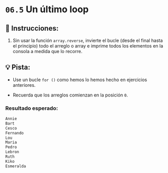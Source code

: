 # `06.5` Un último loop


## 📝 Instrucciones:

1. Sin usar la función `array.reverse`, invierte el bucle (desde el final hasta el principio) todo el arreglo o array e imprime todos los elementos en la consola a medida que lo recorre.
## 💡 Pista:

+ Use un bucle `for ()` como hemos lo hemos hecho en ejercicios anteriores.

+ Recuerda que los arreglos comienzan en la posición `0`.

### Resultado esperado:

```js
Annie
Bart
Cesco
Fernando
Lou
Maria
Pedro
Lebron
Ruth
Kiko
Esmeralda
```